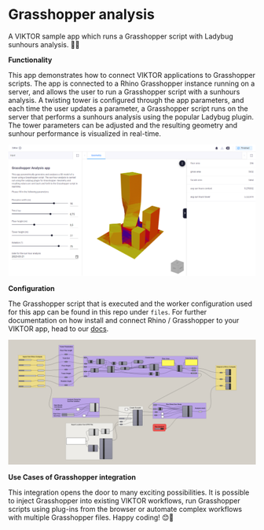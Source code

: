 # Grasshopper analysis
A VIKTOR sample app which runs a Grasshopper script with Ladybug sunhours analysis. 🦗🐞

**Functionality**

This app demonstrates how to connect VIKTOR applications to Grasshopper scripts. The app is connected to a Rhino Grasshopper instance running on a server, and allows the user to run a Grasshopper script with a sunhours analysis. A twisting tower is configured through the app parameters, and each time the user updates a parameter, a Grasshopper script runs on the server that performs a sunhours analysis using the popular Ladybug plugin. The tower parameters can be adjusted and the resulting geometry and sunhour performance is visualized in real-time.

![](.viktor-template/image.png)


**Configuration**

The Grasshopper script that is executed and the worker configuration used for this app can be found in this repo under `files`. For further documentation on how install and connect Rhino / Grasshopper to your VIKTOR app, head to our [docs](https://docs.viktor.ai/docs/create-apps/software-integrations/rhino-grasshopper/).

![](.viktor-template/grasshopper.png)

**Use Cases of Grasshopper integration**

This integration opens the door to many exciting possibilities. It is possible to inject Grasshopper into existing VIKTOR workflows, run Grasshopper scripts using plug-ins from the browser or automate complex workflows with multiple Grasshopper files. Happy coding! 😊🎉

